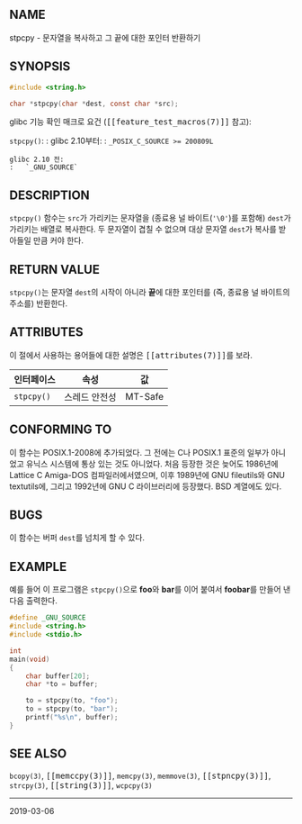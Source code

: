 ## NAME

stpcpy - 문자열을 복사하고 그 끝에 대한 포인터 반환하기

## SYNOPSIS

```c
#include <string.h>

char *stpcpy(char *dest, const char *src);
```

glibc 기능 확인 매크로 요건 (<tt>[[feature_test_macros(7)]]</tt> 참고):

`stpcpy()`:
:   glibc 2.10부터:
    :   `_POSIX_C_SOURCE >= 200809L`

    glibc 2.10 전:
    :   `_GNU_SOURCE`

## DESCRIPTION

`stpcpy()` 함수는 `src`가 가리키는 문자열을 (종료용 널 바이트(`'\0'`)를 포함해) `dest`가 가리키는 배열로 복사한다. 두 문자열이 겹칠 수 없으며 대상 문자열 `dest`가 복사를 받아들일 만큼 커야 한다.

## RETURN VALUE

`stpcpy()`는 문자열 `dest`의 시작이 아니라 **끝**에 대한 포인터를 (즉, 종료용 널 바이트의 주소를) 반환한다.

## ATTRIBUTES

이 절에서 사용하는 용어들에 대한 설명은 <tt>[[attributes(7)]]</tt>를 보라.

| 인터페이스 | 속성 | 값 |
| --- | --- | --- |
| `stpcpy()` | 스레드 안전성 | MT-Safe |

## CONFORMING TO

이 함수는 POSIX.1-2008에 추가되었다. 그 전에는 C나 POSIX.1 표준의 일부가 아니었고 유닉스 시스템에 통상 있는 것도 아니었다. 처음 등장한 것은 늦어도 1986년에 Lattice C Amiga-DOS 컴파일러에서였으며, 이후 1989년에 GNU fileutils와 GNU textutils에, 그리고 1992년에 GNU C 라이브러리에 등장했다. BSD 계열에도 있다.

## BUGS

이 함수는 버퍼 `dest`를 넘치게 할 수 있다.

## EXAMPLE

예를 들어 이 프로그램은 `stpcpy()`으로 **foo**와 **bar**를 이어 붙여서 **foobar**를 만들어 낸 다음 출력한다.

```c
#define _GNU_SOURCE
#include <string.h>
#include <stdio.h>

int
main(void)
{
    char buffer[20];
    char *to = buffer;

    to = stpcpy(to, "foo");
    to = stpcpy(to, "bar");
    printf("%s\n", buffer);
}
```

## SEE ALSO

`bcopy(3)`, <tt>[[memccpy(3)]]</tt>, `memcpy(3)`, `memmove(3)`, <tt>[[stpncpy(3)]]</tt>, `strcpy(3)`, <tt>[[string(3)]]</tt>, `wcpcpy(3)`

----

2019-03-06
